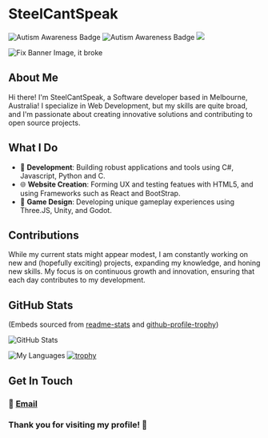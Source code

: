 # SteelCantSpeak
![Autism Awareness Badge](https://img.shields.io/static/v1?label=Autism&message=Awareness&color=blue&style=flat) ![Autism Awareness Badge](https://img.shields.io/badge/Social%20Skills-None-purple) <img src= "https://www.codewars.com/users/SteelCantSpeak/badges/micro"/>

![Fix Banner Image, it broke](https://cdn.discordapp.com/attachments/544815989309833236/1269644418147946596/OverTown.png?ex=66b0d002&is=66af7e82&hm=1f4250241235dedb2e3959361e8b217ea4b852379b1d73689afa620d671f3548&)

## About Me

Hi there! I'm SteelCantSpeak, a Software developer based in Melbourne, Australia! I specialize in Web Development, but my skills are quite broad, and I'm passionate about creating innovative solutions and contributing to open source projects.

## What I Do

- 🔧 **Development**: Building robust applications and tools using C#, Javascript, Python and C.
- 🌐 **Website Creation**: Forming UX and testing featues with HTML5, and using Frameworks such as React and BootStrap.
- 👾 **Game Design**: Developing unique gameplay experiences using Three.JS, Unity, and Godot.


<!--## Highlights

Here are some of the key repositories you might find interesting:

- **[Project Name 1](link-to-project)**: A brief description of what this project does and why it's useful.
- **[Project Name 2](link-to-project)**: A brief description of what this project does and why it's useful.
- **[Project Name 3](link-to-project)**: A brief description of what this project does and why it's useful.
-->

## Contributions

While my current stats might appear modest, I am constantly working on new and (hopefully exciting) projects, expanding my knowledge, and honing new skills. My focus is on continuous growth and innovation, ensuring that each day contributes to my development.

## GitHub Stats
(Embeds sourced from [readme-stats](https://github.com/anuraghazra/github-readme-stats) and [github-profile-trophy](https://github.com/ryo-ma/github-profile-trophy))

![GitHub Stats](https://github-clone-api-stats.vercel.app/api?username=SteelCantSpeak&show_icons=true&include_all_commits=true&count_private=true&hide_title=false&hide=prs&theme=react)

![My Languages](https://github-clone-api-stats.vercel.app/api/top-langs/?username=steelcantspeak&&include_all_commits=true&count_private=true&hide=ShaderLab,HLSL&theme=react&layout=pie)
[![trophy](https://github-profile-trophy.vercel.app/?username=SteelCantSpeak)](https://github.com/ryo-ma/github-profile-trophy)

<!--
## Character Defects
No Person is complete without some flaws. Mine include the Following:

**Language Comprehension:**
I struggle with understanding long conversation (Essentially my Mind drifts, but instead of daydream, I lose the ability to know what the other person is saying). I Compensate for it by often referring to Subtitles and Transcripts in Video, as well as taking notes/recording Face-to-Face Encounters! 

In addition, My own personal communication can take a hit, and I can say nonsensical words. To combat this, I prefer to use written text. I also have a software running on my Computer that allows me to quickly convert Text to speech for video calls. -->


## Get In Touch

### 📧 [Email](mailto:steelcantspeak@gmail.com)

### Thank you for visiting my profile! 🚀


